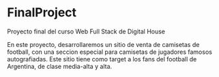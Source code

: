 # FinalProject
Proyecto final del curso Web Full Stack de Digital House

En este proyecto, desarrollaremos un sitio de venta de camisetas de football, con una seccion especial para camisetas de jugadores famosos autografiadas.
Este sitio tiene como target a los fans del football de Argentina, de clase media-alta y alta.
